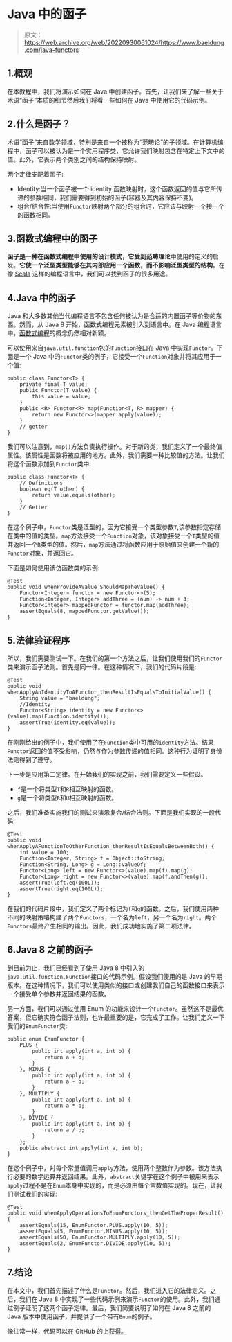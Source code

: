 # Java 中的函子

> 原文：<https://web.archive.org/web/20220930061024/https://www.baeldung.com/java-functors>

## 1.概观

在本教程中，我们将演示如何在 Java 中创建函子。首先，让我们来了解一些关于术语“函子”本质的细节然后我们将看一些如何在 Java 中使用它的代码示例。

## 2.什么是函子？

术语“函子”来自数学领域，特别是来自一个被称为“范畴论”的子领域。在计算机编程中，函子可以被认为是一个实用程序类，它允许我们映射包含在特定上下文中的值。此外，它表示两个类别之间的结构保持映射。

两个定律支配着函子:

*   Identity:当一个函子被一个 identity 函数映射时，这个函数返回的值与它所传递的参数相同，我们需要得到初始的函子(容器及其内容保持不变)。
*   组合/结合性:当使用`Functor`映射两个部分的组合时，它应该与映射一个接一个的函数相同。

## 3.函数式编程中的函子

**函子是一种在函数式编程中使用的设计模式，它受到范畴理论**中使用的定义的启发。**它使一个泛型类型能够在其内部应用一个函数，而不影响泛型类型的结构**。在像 [Scala](/web/20221210082018/https://www.baeldung.com/scala/functors-functional-programming) 这样的编程语言中，我们可以找到函子的很多用途。

## 4.Java 中的函子

Java 和大多数其他当代编程语言不包含任何被认为是合适的内置函子等价物的东西。然而，从 Java 8 开始，函数式编程元素被引入到语言中。在 Java 编程语言中，[函数式编程](/web/20221210082018/https://www.baeldung.com/java-functional-programming)的概念仍然相对新颖。

可以使用来自`java.util.function`包的`Function`接口在 Java 中实现`Functor`。下面是一个 Java 中的`Functor`类的例子，它接受一个`Function`对象并将其应用于一个值:

```
public class Functor<T> {
    private final T value;
    public Functor(T value) {
        this.value = value;
    }
    public <R> Functor<R> map(Function<T, R> mapper) {
        return new Functor<>(mapper.apply(value));
    }
    // getter
}
```

我们可以注意到，`map()`方法负责执行操作。对于新的类，我们定义了一个最终值属性。该属性是函数将被应用的地方。此外，我们需要一种比较值的方法。让我们将这个函数添加到`Functor`类中:

```
public class Functor<T> {
    // Definitions
    boolean eq(T other) {
        return value.equals(other);
    }
    // Getter
}
```

在这个例子中，`Functor`类是泛型的，因为它接受一个类型参数`T`,该参数指定存储在类中的值的类型。`map`方法接受一个`Function`对象，该对象接受一个`T`类型的值并返回一个`R`类型的值。然后，`map`方法通过将函数应用于原始值来创建一个新的`Functor`对象，并返回它。

下面是如何使用该仿函数类的示例:

```
@Test
public void whenProvideAValue_ShouldMapTheValue() {
    Functor<Integer> functor = new Functor<>(5);
    Function<Integer, Integer> addThree = (num) -> num + 3;
    Functor<Integer> mappedFunctor = functor.map(addThree);
    assertEquals(8, mappedFunctor.getValue());
}
```

## 5.法律验证程序

所以，我们需要测试一下。在我们的第一个方法之后，让我们使用我们的`Functor`类来演示函子法则。首先是同一律。在这种情况下，我们的代码片段是:

```
@Test
public void whenApplyAnIdentityToAFunctor_thenResultIsEqualsToInitialValue() {
    String value = "baeldung";
    //Identity
    Functor<String> identity = new Functor<>(value).map(Function.identity());
    assertTrue(identity.eq(value));
}
```

在刚刚给出的例子中，我们使用了在`Function`类中可用的`identity`方法。结果`Functor`返回的值不受影响，仍然与作为参数传递的值相同。这种行为证明了身份法则得到了遵守。

下一步是应用第二定律。在开始我们的实现之前，我们需要定义一些假设。

*   `f`是一个将类型`T`和`R`相互映射的函数。
*   `g`是一个将类型`R`和`U`相互映射的函数。

之后，我们准备实施我们的测试来演示复合/结合法则。下面是我们实现的一段代码:

```
@Test
public void whenApplyAFunctionToOtherFunction_thenResultIsEqualsBetweenBoth() {
    int value = 100;
    Function<Integer, String> f = Object::toString;
    Function<String, Long> g = Long::valueOf;
    Functor<Long> left = new Functor<>(value).map(f).map(g);
    Functor<Long> right = new Functor<>(value).map(f.andThen(g));
    assertTrue(left.eq(100L));
    assertTrue(right.eq(100L));
}
```

在我们的代码片段中，我们定义了两个标记为`f`和`g`的函数。之后，我们使用两种不同的映射策略构建了两个`Functors`，一个名为`left`，另一个名为`right`。两个`Functors`最终产生相同的输出。因此，我们成功地实施了第二项法律。

## 6.Java 8 之前的函子

到目前为止，我们已经看到了使用 Java 8 中引入的`java.util.function.Function`接口的代码示例。假设我们使用的是 Java 的早期版本。在这种情况下，我们可以使用类似的接口或创建我们自己的函数接口来表示一个接受单个参数并返回结果的函数。

另一方面，我们可以通过使用 Enum 的功能来设计一个`Functor`。虽然这不是最优答案，但它确实符合函子法则，也许最重要的是，它完成了工作。让我们定义一下我们的`EnumFunctor`类:

```
public enum EnumFunctor {
    PLUS {
        public int apply(int a, int b) {
            return a + b;
        }
    }, MINUS {
        public int apply(int a, int b) {
            return a - b;
        }
    }, MULTIPLY {
        public int apply(int a, int b) {
            return a * b;
        }
    }, DIVIDE {
        public int apply(int a, int b) {
            return a / b;
        }
    };
    public abstract int apply(int a, int b);
}
```

在这个例子中，对每个常量值调用`apply`方法，使用两个整数作为参数。该方法执行必要的数学运算并返回结果。此外，`abstract`关键字在这个例子中被用来表示`apply`过程不是在`Enum`本身中实现的，而是必须由每个常数值实现的。现在，让我们测试我们的实现:

```
@Test
public void whenApplyOperationsToEnumFunctors_thenGetTheProperResult() {
    assertEquals(15, EnumFunctor.PLUS.apply(10, 5));
    assertEquals(5, EnumFunctor.MINUS.apply(10, 5));
    assertEquals(50, EnumFunctor.MULTIPLY.apply(10, 5));
    assertEquals(2, EnumFunctor.DIVIDE.apply(10, 5));
}
```

## 7.结论

在本文中，我们首先描述了什么是`Functor`。然后，我们进入它的法律定义。之后，我们在 Java 8 中实现了一些代码示例来演示`Functor`的使用。此外，我们通过例子证明了这两个函子定律。最后，我们简要说明了如何在 Java 8 之前的 Java 版本中使用函子，并提供了一个带有`Enum`的例子。

像往常一样，代码可以在 GitHub 的[上获得。](https://web.archive.org/web/20221210082018/https://github.com/eugenp/tutorials/tree/master/core-java-modules/core-java-functional)